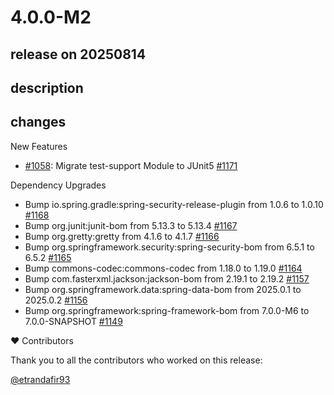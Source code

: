 # 4.0.0-M2

## release on 20250814
## description
## changes
New Features

* <a class="issue-link js-issue-link" data-error-text="Failed to load title" data-id="2947762677" data-permission-text="Title is private" data-url="https://github.com/spring-projects/spring-ldap/issues/1058" data-hovercard-type="issue" data-hovercard-url="/spring-projects/spring-ldap/issues/1058/hovercard" href="https://github.com/spring-projects/spring-ldap/issues/1058">#1058</a>: Migrate test-support Module to JUnit5 <a href="https://github.com/spring-projects/spring-ldap/pull/1171" data-hovercard-type="pull_request" data-hovercard-url="/spring-projects/spring-ldap/pull/1171/hovercard">#1171</a>

Dependency Upgrades

* Bump io.spring.gradle:spring-security-release-plugin from 1.0.6 to 1.0.10 <a href="https://github.com/spring-projects/spring-ldap/pull/1168" data-hovercard-type="pull_request" data-hovercard-url="/spring-projects/spring-ldap/pull/1168/hovercard">#1168</a>
* Bump org.junit:junit-bom from 5.13.3 to 5.13.4 <a href="https://github.com/spring-projects/spring-ldap/pull/1167" data-hovercard-type="pull_request" data-hovercard-url="/spring-projects/spring-ldap/pull/1167/hovercard">#1167</a>
* Bump org.gretty:gretty from 4.1.6 to 4.1.7 <a href="https://github.com/spring-projects/spring-ldap/pull/1166" data-hovercard-type="pull_request" data-hovercard-url="/spring-projects/spring-ldap/pull/1166/hovercard">#1166</a>
* Bump org.springframework.security:spring-security-bom from 6.5.1 to 6.5.2 <a href="https://github.com/spring-projects/spring-ldap/pull/1165" data-hovercard-type="pull_request" data-hovercard-url="/spring-projects/spring-ldap/pull/1165/hovercard">#1165</a>
* Bump commons-codec:commons-codec from 1.18.0 to 1.19.0 <a href="https://github.com/spring-projects/spring-ldap/pull/1164" data-hovercard-type="pull_request" data-hovercard-url="/spring-projects/spring-ldap/pull/1164/hovercard">#1164</a>
* Bump com.fasterxml.jackson:jackson-bom from 2.19.1 to 2.19.2 <a href="https://github.com/spring-projects/spring-ldap/pull/1157" data-hovercard-type="pull_request" data-hovercard-url="/spring-projects/spring-ldap/pull/1157/hovercard">#1157</a>
* Bump org.springframework.data:spring-data-bom from 2025.0.1 to 2025.0.2 <a href="https://github.com/spring-projects/spring-ldap/pull/1156" data-hovercard-type="pull_request" data-hovercard-url="/spring-projects/spring-ldap/pull/1156/hovercard">#1156</a>
* Bump org.springframework:spring-framework-bom from 7.0.0-M6 to 7.0.0-SNAPSHOT <a href="https://github.com/spring-projects/spring-ldap/pull/1149" data-hovercard-type="pull_request" data-hovercard-url="/spring-projects/spring-ldap/pull/1149/hovercard">#1149</a>

❤️ Contributors

Thank you to all the contributors who worked on this release:

<a class="user-mention notranslate" data-hovercard-type="user" data-hovercard-url="/users/etrandafir93/hovercard" data-octo-click="hovercard-link-click" data-octo-dimensions="link_type:self" href="https://github.com/etrandafir93">@etrandafir93</a>

